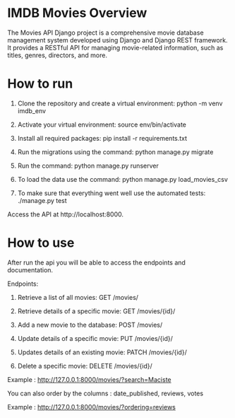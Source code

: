 # IMDB Movies Overview

The Movies API Django project is a comprehensive movie database management system developed using Django and Django REST framework. It provides a RESTful API for managing movie-related information, such as titles, genres, directors, and more.

# How to run 

1. Clone the repository and create a virtual environment: python -m venv imdb_env

2. Activate your virtual environment: source env/bin/activate 

3. Install all required packages: pip install -r requirements.txt

4. Run the migrations using the command:  python manage.py migrate  

5. Run the command: python manage.py runserver 

6. To load the data use the command: python manage.py load_movies_csv 

7. To make sure that everything went well use the automated tests: ./manage.py test  

Access the API at http://localhost:8000.


# How to use 

After run the api you will be able to access the endpoints and documentation. 

Endpoints: 

1. Retrieve a list of all movies: GET /movies/

2. Retrieve details of a specific movie: GET /movies/{id}/

3. Add a new movie to the database: POST /movies/

4. Update details of a specific movie: PUT /movies/{id}/

5. Updates details of an existing movie: PATCH /movies/{id}/

6. Delete a specific movie: DELETE /movies/{id}/


Example : http://127.0.0.1:8000/movies/?search=Maciste 

You can also order by the columns : date_published, reviews, votes 

Example : http://127.0.0.1:8000/movies/?ordering=reviews 

